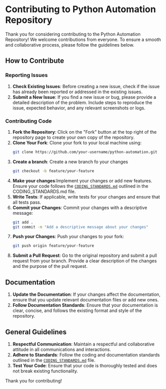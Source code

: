 # Contributing to Python Automation Repository

Thank you for considering contributing to the Python Automation Repository! We welcome contributions from everyone. To ensure a smooth and collaborative process, please follow the guidelines below.

## How to Contribute

### Reporting Issues

1. **Check Existing Issues**: Before creating a new issue, check if the issue has already been reported or addressed in the existing issues.
2. **Submit a New Issue**: If you find a new issue or bug, please provide a detailed description of the problem. Include steps to reproduce the issue, expected behavior, and any relevant screenshots or logs.

### Contributing Code

1. **Fork the Repository**: Click on the "Fork" button at the top right of the repository page to create your own copy of the repository.
2. **Clone Your Fork**: Clone your fork to your local machine using:
   ```bash
   git clone https://github.com/your-username/python-automation.git
3. **Create a branch**: Create a new branch fo your changes
   ```bash
   git checkout -b feature/your-feature
4. **Make your changes**:Implement your changes or add new features. Ensure your code follows the [`CODING_STANDARDS.md`](coding_standards) outlined in the CODING_STANDARDS.md file.
5. **Write Tests**: If applicable, write tests for your changes and ensure that all tests pass.
6. **Commit your Changes**: Commit your changes with a descriptive message:
   ```bash
   git add .
   git commit -m "Add a descriptive message about your changes"
7. **Push your Changes**: Push your changes to your fork:
   ```bash
   git push origin feature/your-feature
8. **Submit a Pull Request**: Go to the original repository and submit a pull request from your branch. Provide a clear description of the changes and the purpose of the pull request.

## Documentation
1. **Update the Documentation**: If your changes affect the documentation, ensure that you update relevant documentation files or add new ones.
2. **Follow Documentation Standards**: Ensure that your documentation is clear, concise, and follows the existing format and style of the repository.

## General Guidelines
1. **Respectful Communication**: Maintain a respectful and collaborative attitude in all communications and interactions.
2. **Adhere to Standards**: Follow the coding and documentation standards outlined in the [`CODING_STANDARDS.md`](CODING_STANDARDS.md) file.
3. **Test Your Code**: Ensure that your code is thoroughly tested and does not break existing functionality.

Thank you for contributing!